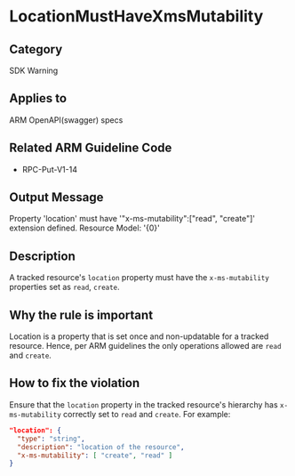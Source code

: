 # LocationMustHaveXmsMutability

## Category

SDK Warning

## Applies to

ARM OpenAPI(swagger) specs

## Related ARM Guideline Code

- RPC-Put-V1-14

## Output Message

Property 'location' must have '\"x-ms-mutability\":[\"read\", \"create\"]' extension defined. Resource Model: '{0}'

## Description

A tracked resource's `location` property must have the `x-ms-mutability` properties set as `read`, `create`.

## Why the rule is important

Location is a property that is set once and non-updatable for a tracked resource. Hence, per ARM guidelines the only operations allowed are `read` and `create`.

## How to fix the violation

Ensure that the `location` property in the tracked resource's hierarchy has `x-ms-mutability` correctly set to `read` and `create`.
For example:

```json
"location": {
  "type": "string",
  "description": "location of the resource",
  "x-ms-mutability": [ "create", "read" ]
}
```
